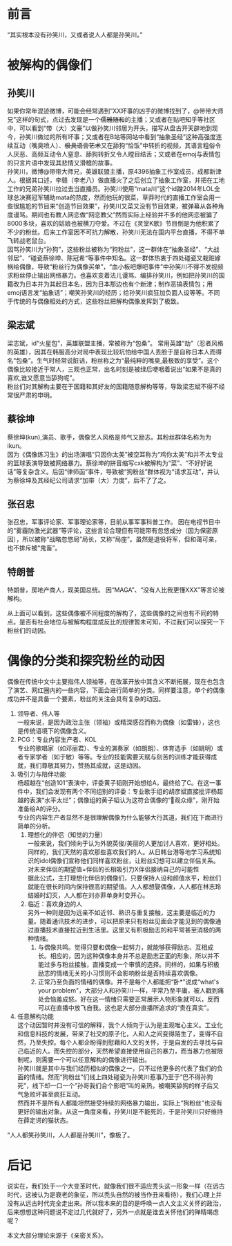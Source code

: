 # 前言
“其实根本没有孙笑川，又或者说人人都是孙笑川。”


# 被解构的偶像们
## 孙笑川
如果你常年混迹微博，可能会经常遇到“XX坏事的凶手的微博找到了，@带带大师兄”这样的句式，点过去发现是一个~~儒雅随和~~的主播；又或者在贴吧知乎等社区中，可以看到“带（大）文豪”以做孙笑川邻居为开头，描写从盘古开天辟地到现今，孙笑川做过的所有坏事；又或者在B站等网站中看到“抽象圣经”这种高强度连续互动（嘴臭喷人）、~~极具语言艺术~~又在舔狗“恰饭”中转折的视频，其语言粗俗令人厌恶、高频互动令人窒息、舔狗转折又令人瞠目结舌；又或者在emoj与表情包的只言片语中发现其悲情又滑稽的故事。  
孙笑川，微博@带带大师兄，英雄联盟主播，原4396抽象工作室成员，成都新津人。根据其口述，李赣（李老八）做直播火了之后创立了抽象工作室，并把在工地工作的兄弟孙笑川拉过去当直播员。孙笑川使用“mata川”这个id蹭2014年LOL全球总决赛冠军辅助mata的热度，然而他玩的很菜，草莽时代的直播工作室会用一些很尴尬的节目来“创造节目效果”，孙笑川又菜又没有节目效果，被弹幕从各种角度谩骂。期间也有教人网恋做“网恋教父”然而实际上经验并不多的他网恋被骗了8000多块，喜欢的姑娘也被横刀夺爱。不过在《灵堂K歌》节目倒是为他积累了不少的粉丝。后来工作室因不可抗力解散，孙笑川无法在国内平台直播，不得不单飞转战老鼠台。  
因骂孙笑川为“孙狗”，这些粉丝被称为“狗粉丝”，这一群体在“抽象圣经”、“大战邻居”、“碰瓷蔡徐坤、陈冠希“等事件中知名。这一群体热衷于四处碰瓷又栽赃嫁祸给偶像，导致“粉丝行为偶像买单”，“血小板吧爆吧事件”中孙笑川不得不发视频求粉丝停止输出网络暴力。也喜欢变着法儿谩骂、编排孙笑川，例如把孙笑川的国籍改为日本并为其起日本名，因为日本那边也有个新津；制作恶搞表情包；用emoj语言发“抽象话”；嘲笑孙笑川的经历；给孙笑川疯狂加负面人设等等。不同于传统的与偶像相处的方式，这些粉丝把解构偶像发挥到了极致。  
## 梁志斌
梁志斌，id“火星包”，英雄联盟主播，常被称为“包桑”。
常用英雄“劫”（忍者风格的英雄），因其在韩服高分对局中表现比较坑怕给中国人丢脸于是自称日本人而得名“包桑”。生气时经常说脏话，粉丝称之为“最纯粹的嘴臭,最极致的享受”。这个偶像比较接近于常人，三观也正常，出名时刻是被绿后哽咽着说出“如果不是真的喜欢,谁又愿意当舔狗呢”。   
粉丝们对其解构主要在于国籍和其好友的国籍随意解构等等，导致梁志斌不得不经常很严肃的申明。  
## 蔡徐坤
蔡徐坤(kun),演员、歌手，偶像艺人风格是帅气又励志。其粉丝群体名称为为ikun。  
因为《偶像练习生》的出场演唱“只因你太美”被空耳称为“鸡你太美”和并不太专业的篮球表演导致被网络暴力。蔡徐坤的拼音缩写cxk被解构为“菜”、“不好好说话”等复杂含义。后因“律师函”事件，导致被“狗粉丝”群体视为“请求互动”，并认为蔡徐坤及其经纪公司请求“加带（大）力度”，后不了了之。
## 张召忠
张召忠，军事评论家、军事理论家等，目前从事军事科普工作。
因在电视节目中的“雾霾防激光武器”等评论，这些言论合理但有可能带有忽悠成分（因为保密原因），所以被称“战略忽悠局”局长，又称“局座”。虽然是退役将军，但和蔼可亲，也不排斥被“鬼畜”。  
## 特朗普
特朗普，房地产商人，现美国总统。
因“MAGA”、“没有人比我更懂XXX”等言论被解构。  

从上面可以看到，这些偶像被不同程度的解构了，这些偶像的之间也有不同的特点。是否有社会地位与被解构程度成反比的规律暂未可知，不过我们可以探究一下粉丝们的动因。  

# 偶像的分类和探究粉丝的动因
偶像在传统中文中主要指伟人领袖等，在改革开放中其含义不断拓展，现在也包含了演艺、网红圈内的一些内容，下面会进行简单的分类。同样要注意，单个的偶像成功并不是具备一个要素，粉丝的关注会具有复杂的动因。
1. 领导者、伟人等  
   一般来说，是因为政治主张（领袖）或精深感召而称为偶像（如雷锋），这也是传统语境下的偶像含义。
2. PCG：专业内容生产者、KOL  
   专业的歌唱家（如邓丽君）、专业的演奏家（如朗朗）、体育选手（如姚明）或者专家学者（如于敏）等等。专业的技能需要天赋与刻苦的训练才能获得成就，我们尊敬其努力，赞扬其成就，这是动因。
3. 吸引力与陪伴功能  
   杨超越在“创造101”表演中，评委黄子韬刚开始想给A，最终给了C。在这一事件中，我们会发现有两个不同组别的评委：专业歌手组的胡彦斌直接批评杨超越的表演“水平太烂”；偶像组的黄子韬认为这符合偶像的“观众缘”，刚开始准备给A的评分。  
   专业的内容生产者显然不是很理解偶像为什么能够大行其道，我们在下面进行简单的分析。  
   1. 理想化的伴侣（知觉的力量）  
        一般来说，我们倾向于认为外貌英俊/美丽的人更加讨人喜欢，更好相处。同样的，我们天然的喜欢那些喜欢我们的人。从日韩台港等地学习系统知识的idol偶像们宣称他们同样喜欢粉丝，让粉丝幻想可以建立伴侣关系。  
        对未来伴侣的期望值=伴侣的长相吸引力X伴侣接纳自己的可能性  
        据此公式，主打理想化伴侣的偶像们，只要保持人设和颜值水平，粉丝们就能在很长时间内保持很高的期望值。人人都想娶偶像，人人都在林志玲结婚时幻灭，人人都在刘亦菲单身时变开心。
   2. 临近：喜欢身边的人  
        另外一种则是因为远亲不如近邻、熟识与重复接触，这主要是临近的力量。随着通讯技术的进步，可以把原来只有粉丝见面会才能见到的偶像通过直播技术直接拉近到生活里。这里又有积极励志的和平常甚至消极的两种情绪。  
      1. 与偶像共鸣。觉得只要和偶像一起努力，就能够获得励志、互相成长。相应的，因为这种偶像本身并不总是励志正面的形象，所以并不能过多与粉丝接触，直播变成一个审慎的选择。同样的，如果与积极励志的情绪无关的小习惯则不会影响粉丝是否持续喜欢偶像。  
      2. 正常乃至负面的情绪的偶像。并不是每个人都能把“卧*”说成“what's your problem"，大部分人和孙笑川一样，平常乃至平庸，被人戳到痛处会恼羞成怒。好在这一情绪只需要正常展示人物形象就可以，反而可以在直播中放飞自我。这也是大部分直播所追求的“贵在真实”。  
4. 任意解构功能  
   这个动因暂时并没有可信的解释，我个人倾向于认为是主观唯心主义。工业化和信息科技的发展，带来了社交的原子化，人和人之间变得陌生了，变得不自然，乃至失控。每个人都企盼得到慰藉和人文的关怀，于是自发的去寻找与自己临近的人。而失控的部分，天然希望直接使用自己的暴力，而当暴力也被限制呢，则需要一个可以任意解构的偶像进行输出。  
   孙笑川就是其中与我们经历相似的偶像之一，只不过他更多的代表了我们的负面的情绪。然而“狗粉丝”们线上四处碰瓷为孙笑川惹事乃至于“巴不得孙狗死”，线下却一口一个”孙哥我们合个影吧”叫的亲热，被嘲笑舔狗的样子后又气急败坏甚至疯狂互动。  
   然而并不是所有人都能坦然接受持续的网络暴力输出，实际上“狗粉丝”也没有更好的输出对象。从这一角度来看，孙笑川是不能死的，于是孙笑川只好维持在薛定谔的猫状态。
   
   
“人人都笑孙笑川，人人都是孙笑川”，像极了。


# 后记
说实在，我们处于一个大变革时代，就像我们很不适应秃头这一形象一样（在远古时代，这被认为是衰老的象征，所以秃头自然的被当作丑来看待），我们心理上并没有从远古时代完全走出来。所以我本来的目的是呼唤一点人文主义关怀的政治，后来想想这种问题说不定过几代就好了，另外一点就是谁去关怀他们的殚精竭虑呢？  


本文大部分理论来源于《亲密关系》。